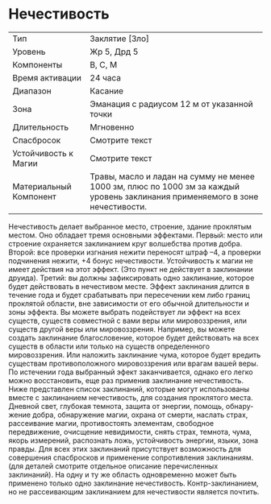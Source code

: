 
# Нечестивость

|                        |                                                                                                                                |
| ---------------------- | ------------------------------------------------------------------------------------------------------------------------------ |
| Тип                    | Заклятие [Зло]                                                                                                                 |
| Уровень                | Жр 5, Дрд 5                                                                                                                    |
| Компоненты             | В, С, М                                                                                                                        |
| Время активации        | 24 часа                                                                                                                        |
| Диапазон               | Касание                                                                                                                        |
| Зона                   | Эманация с радиусом 12 м от указанной точки                                                                                    |
| Длительность           | Мгновенно                                                                                                                      |
| Спасбросок             | Смотрите текст                                                                                                                 |
| Устойчивость к Магии   | Смотрите текст                                                                                                                 |
| Материальный Компонент | Травы, масло и ладан на сумму не менее 1000 зм, плюс по 1000 зм за каждый уровень заклинания применяемого в зоне нечестивости. |

Нечестивость делает выбранное место, строение, здание проклятым местом. Оно обладает тремя основными эффектами.
Первый: место или строение охраняется заклинанием круг волшебства против добра.
Второй: все проверки изгнания нежити переносят штраф –4, а проверки подчинения нежити, +4 бонус нечестивости. Устойчивость к магии не имеет действия на этот эффект. (Это пункт не
действует в заклинании друида).
Третий: вы должны зафиксировать одно заклинание, которое будет действовать в нечестивом месте. Эффект заклинания длится в течение года и будет срабатывать при пересечении кем либо границ проклятой области, вне зависимости от его обычной длительности и зоны эффекта. Вы можете выбрать подействует ли эффект на всех существ, существ совместной с вами веры или мировоззрения, или существ другой веры или мировоззрения. Например, вы можете создать заклинание благословение, которое будет действовать на всех существ в области или только на существ определенного мировоззрения. Или наложить заклинание чума, которое будет вредить существам противоположного мировоззрения или врагам вашей веры. По истечении года выбранный эфект заканчивается, однако его легко можно восстановить, еще раз применив заклинание нечестивость.
Ниже представлен список заклинаний, которые могут использованы вместе с заклинанием нечестивость, для создания проклятого места. Дневной свет, глубокая темнота, защита от энергии, помощь, обнару-жение добра, обнаружение магии, охрана от смерти, наслать страх, рассеивание магии, противостоять элементам, свободное передвижение, очисщение невидимости, снять страх, темнота, чума, якорь измерений, распознать ложь, устойчивость энергии, языки, зона правды. Для всех этих заклинаний присутствует возможность для совершения спасбросков и применение сопротивления заклинаниям. (для деталей смотрите отдельное описание перечисленных заклинаний). На одну и ту же область одновременно может быть применено только одно заклинание нечестивость. Контр-заклинанием, но не рассеивающим заклинанием для нечестивости является почтить.